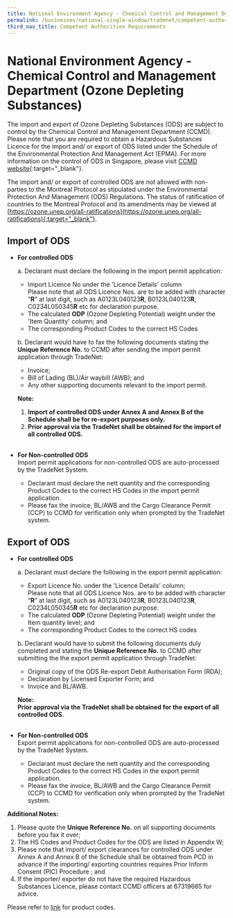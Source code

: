```yaml
---
title: National Environment Agency - Chemical Control and Management Department (Ozone Depleting Substances)
permalink: /businesses/national-single-window/tradenet/competent-authorities-requirements/national-environment-agency---pollution-control-department-ozone-depleting-substances
third_nav_title: Competent Authorities Requirements
---
```


# National Environment Agency - Chemical Control and Management Department (Ozone Depleting Substances)

The import and export of Ozone Depleting Substances (ODS) are subject to control by the Chemical Control and Management Department (CCMD). Please note that you are required to obtain a Hazardous Substances Licence for the import and/ or export of ODS listed under the Schedule of the Environmental Protection And Management Act (EPMA). For more information on the control of ODS in Singapore, please visit  [CCMD website](http://www.nea.gov.sg/anti-pollution-radiation-protection/chemical-safety/hazardous-substances/management-of-hazardous-substances){:target="_blank"}.

The import and/ or export of controlled ODS are not allowed with non-parties to the Montreal Protocol as stipulated under the Environmental Protection And Management (ODS) Regulations. The status of ratification of countries to the Montreal Protocol and its amendments may be viewed at  [https://ozone.unep.org/all-ratifications](https://ozone.unep.org/all-ratifications){:target="_blank"}.

## Import of ODS

 - **For controlled ODS**
 
     a. Declarant must declare the following in the import permit application:
      - Import Licence No under the 'Licence Details' column  
         Please note that all ODS Licence Nos. are to be added with character “**R**” at last digit, such as A0123L040123**R**, B0123L040123**R**, C0234L050345**R**  etc for declaration purpose.
      - The calculated  **ODP**  (Ozone Depleting Potential) weight under the 'Item Quantity' column; and
      - The corresponding Product Codes to the correct HS Codes
      
      b.  Declarant would have to fax the following documents stating the  **Unique Reference No.**  to CCMD after sending the import permit application through TradeNet:
      - Invoice;
      - Bill of Lading (BL)/Air waybill (AWB); and
      - Any other supporting documents relevant to the import permit.
    
    **Note:**
      1. **Import of controlled ODS under Annex A and Annex B of the Schedule shall be for re-export purposes only.**
      2. **Prior approval via the TradeNet shall be obtained for the import of all controlled ODS.** 
      <br><br>

 - **For Non-controlled ODS**  
     Import permit applications for non-controlled ODS are auto-processed by the TradeNet System.
     
     - Declarant must declare the nett quantity and the corresponding Product Codes to the correct HS Codes in the import permit application.
     - Please fax the invoice, BL/AWB and the Cargo Clearance Permit (CCP) to CCMD for verification only when prompted by the TradeNet system.

## Export of ODS

- **For controlled ODS**
    
    a. Declarant must declare the following in the export permit application:
     - Export Licence No. under the 'Licence Details' column;  
       Please note that all ODS Licence Nos. are to be added with character “**R**” at last digit, such as A0123L040123**R**, B0123L040123**R**, C0234L050345**R**  etc for declaration purpose.
     - The calculated  **ODP**  (Ozone Depleting Potential) weight under the Item quantity level; and
     - The corresponding Product Codes to the correct HS codes
    
    b.  Declarant would have to submit the following documents duly completed and stating the  **Unique Reference No.**  to CCMD after submitting the the export permit application through TradeNet:
    
     - Original copy of the ODS Re-export Debit Authorisation Form (RDA);
     - Declaration by Licensed Exporter Form; and
     - Invoice and BL/AWB.
    
    **Note:  
    Prior approval via the TradeNet shall be obtained for the export of all controlled ODS.**
    <br><br>
    
 - **For Non-controlled ODS**  
    Export permit applications for non-controlled ODS are auto-processed by the TradeNet System.
     - Declarant must declare the nett quantity and the corresponding Product Codes to the correct HS Codes in the export permit application.
     - Please fax the invoice, BL/AWB and the Cargo Clearance Permit (CCP) to CCMD for verification only when prompted by the TradeNet system.

**Additional Notes:**

1. Please quote the  **Unique Reference No.**  on all supporting documents before you fax it over;
2. The HS Codes and Product Codes for the ODS are listed in Appendix W;
3. Please note that import/ export clearances for controlled ODS under Annex A and Annex B of the Schedule shall be obtained from PCD in advance if the importing/ exporting countries requires Prior Inform Consent (PIC) Procedure ; and
4. If the importer/ exporter do not have the required Hazardous Substances Licence, please contact CCMD officers at 67319665 for advice.

Please refer to  [link](/businesses/national-single-window/overview/annexes-and-appendices)  for product codes.

